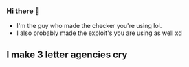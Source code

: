 ### Hi there 👋
- I'm the guy who made the checker you're using lol.
- I also probably made the exploit's you are using as well xd


## I make 3 letter agencies cry
